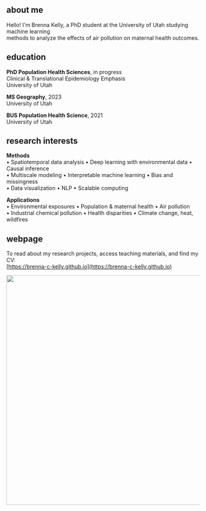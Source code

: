 ## about me
Hello! I'm Brenna Kelly, a PhD student at the University of Utah studying machine learning  
methods to analyze the effects of air pollution on maternal health outcomes.

## education
**PhD Population Health Sciences**, in progress  
Clinical & Translational Epidemiology Emphasis  
University of Utah

**MS Geography**, 2023  
University of Utah  

**BUS Population Health Science**, 2021  
University of Utah  

## research interests  
**Methods**  
•	Spatiotemporal data analysis • Deep learning with environmental data • Causal inference  
•	Multiscale modeling • Interpretable machine learning • Bias and missingness  
•	Data visualization • NLP • Scalable computing  

**Applications**  
•	Environmental exposures • Population & maternal health • Air pollution  
•	Industrial chemical pollution • Health disparities • Climate change, heat, wildfires

## webpage
To read about my research projects, access teaching materials, and find my CV:  
[https://brenna-c-kelly.github.io](https://brenna-c-kelly.github.io)
<p align="left">
<img src="assets/webpage.png" width=600>
</p>
